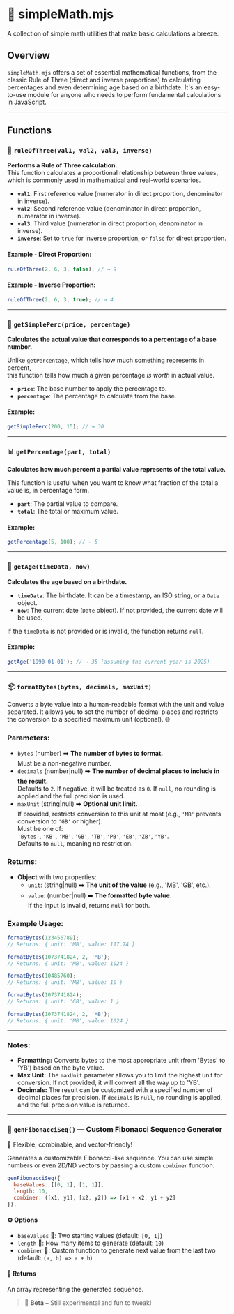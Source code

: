 # 🔢 simpleMath.mjs

A collection of simple math utilities that make basic calculations a breeze.

## Overview

`simpleMath.mjs` offers a set of essential mathematical functions, from the classic Rule of Three (direct and inverse proportions) to calculating percentages and even determining age based on a birthdate. It's an easy-to-use module for anyone who needs to perform fundamental calculations in JavaScript.

---

## Functions

### 🔢 `ruleOfThree(val1, val2, val3, inverse)`

**Performs a Rule of Three calculation.**  
This function calculates a proportional relationship between three values, which is commonly used in mathematical and real-world scenarios.

- **`val1`**: First reference value (numerator in direct proportion, denominator in inverse).
- **`val2`**: Second reference value (denominator in direct proportion, numerator in inverse).
- **`val3`**: Third value (numerator in direct proportion, denominator in inverse).
- **`inverse`**: Set to `true` for inverse proportion, or `false` for direct proportion.

#### Example - Direct Proportion:

```js
ruleOfThree(2, 6, 3, false); // → 9
```

#### Example - Inverse Proportion:

```js
ruleOfThree(2, 6, 3, true); // → 4
```

---

### 💯 `getSimplePerc(price, percentage)`

**Calculates the actual value that corresponds to a percentage of a base number.**

Unlike `getPercentage`, which tells how much something represents in percent,  
this function tells how much a given percentage *is worth* in actual value.

- **`price`**: The base number to apply the percentage to.  
- **`percentage`**: The percentage to calculate from the base.

#### Example:
```js
getSimplePerc(200, 15); // → 30
```

---

### 📊 `getPercentage(part, total)`

**Calculates how much percent a partial value represents of the total value.**

This function is useful when you want to know what fraction of the total a value is, in percentage form.

- **`part`**: The partial value to compare.  
- **`total`**: The total or maximum value.

#### Example:
```js
getPercentage(5, 100); // → 5
```

---

### 🎂 `getAge(timeData, now)`

**Calculates the age based on a birthdate.**

- **`timeData`**: The birthdate. It can be a timestamp, an ISO string, or a `Date` object.
- **`now`**: The current date (`Date` object). If not provided, the current date will be used.

If the `timeData` is not provided or is invalid, the function returns `null`.

#### Example:

```js
getAge('1990-01-01'); // → 35 (assuming the current year is 2025)
```

---

### 📦 `formatBytes(bytes, decimals, maxUnit)`

Converts a byte value into a human-readable format with the unit and value separated. It allows you to set the number of decimal places and restricts the conversion to a specified maximum unit (optional). 🌐

### Parameters:

- `bytes` (number) ➡️ **The number of bytes to format.**  
  Must be a non-negative number.  
- `decimals` (number|null) ➡️ **The number of decimal places to include in the result.**  
  Defaults to `2`. If negative, it will be treated as `0`. If `null`, no rounding is applied and the full precision is used.  
- `maxUnit` (string|null) ➡️ **Optional unit limit.**  
  If provided, restricts conversion to this unit at most (e.g., `'MB'` prevents conversion to `'GB'` or higher).  
  Must be one of:  
  `'Bytes'`, `'KB'`, `'MB'`, `'GB'`, `'TB'`, `'PB'`, `'EB'`, `'ZB'`, `'YB'`.  
  Defaults to `null`, meaning no restriction.

### Returns:

- **Object** with two properties:
  - `unit`: (string|null) ➡️ **The unit of the value** (e.g., 'MB', 'GB', etc.).
  - `value`: (number|null) ➡️ **The formatted byte value.**  
    If the input is invalid, returns `null` for both.

### Example Usage:

```js
formatBytes(123456789);
// Returns: { unit: 'MB', value: 117.74 }
```

```js
formatBytes(1073741824, 2, 'MB');
// Returns: { unit: 'MB', value: 1024 }
```

```js
formatBytes(10485760); 
// Returns: { unit: 'MB', value: 10 }

formatBytes(1073741824); 
// Returns: { unit: 'GB', value: 1 }

formatBytes(1073741824, 2, 'MB'); 
// Returns: { unit: 'MB', value: 1024 }
```

---

### Notes:

* **Formatting:** Converts bytes to the most appropriate unit (from 'Bytes' to 'YB') based on the byte value.
* **Max Unit:** The `maxUnit` parameter allows you to limit the highest unit for conversion. If not provided, it will convert all the way up to 'YB'.
* **Decimals:** The result can be customized with a specified number of decimal places for precision. If `decimals` is `null`, no rounding is applied, and the full precision value is returned.

---

### 🔢 `genFibonacciSeq()` — Custom Fibonacci Sequence Generator

📐 Flexible, combinable, and vector-friendly!

Generates a customizable Fibonacci-like sequence. You can use simple numbers or even 2D/ND vectors by passing a custom `combiner` function.

```js
genFibonacciSeq({
  baseValues: [[0, 1], [1, 1]],
  length: 10,
  combiner: ([x1, y1], [x2, y2]) => [x1 + x2, y1 + y2]
});
```

#### ⚙️ Options

* `baseValues` 🧬: Two starting values (default: `[0, 1]`)
* `length` 📏: How many items to generate (default: `10`)
* `combiner` 🧪: Custom function to generate next value from the last two (default: `(a, b) => a + b`)

#### 🧠 Returns

An array representing the generated sequence.

> 🔖 **Beta** – Still experimental and fun to tweak!
